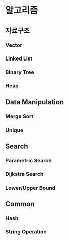 # 알고리즘

## 자료구조

### Vector
### Linked List
### Binary Tree
### Heap

## Data Manipulation
### Merge Sort
### Unique

## Search
### Parametric Search
### Dijkstra Search
### Lower/Upper Bound



## Common
### Hash
### String Operation
